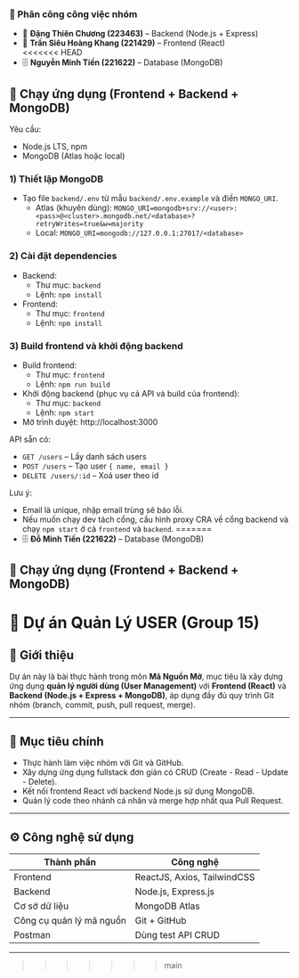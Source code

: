 ### 💼 Phân công công việc nhóm

- 🧩 **Đặng Thiên Chương (223463)** – Backend (Node.js + Express)  
- 🎨 **Trần Siêu Hoàng Khang (221429)** – Frontend (React)  
<<<<<<< HEAD
- 🗄️ **Nguyễn Minh Tiến (221622)** – Database (MongoDB)

## 🚀 Chạy ứng dụng (Frontend + Backend + MongoDB)

Yêu cầu:
- Node.js LTS, npm
- MongoDB (Atlas hoặc local)

### 1) Thiết lập MongoDB
- Tạo file `backend/.env` từ mẫu `backend/.env.example` và điền `MONGO_URI`.
	- Atlas (khuyên dùng):
		`MONGO_URI=mongodb+srv://<user>:<pass>@<cluster>.mongodb.net/<database>?retryWrites=true&w=majority`
	- Local:
		`MONGO_URI=mongodb://127.0.0.1:27017/<database>`

### 2) Cài đặt dependencies
- Backend:
	- Thư mục: `backend`
	- Lệnh: `npm install`
- Frontend:
	- Thư mục: `frontend`
	- Lệnh: `npm install`

### 3) Build frontend và khởi động backend
- Build frontend:
	- Thư mục: `frontend`
	- Lệnh: `npm run build`
- Khởi động backend (phục vụ cả API và build của frontend):
	- Thư mục: `backend`
	- Lệnh: `npm start`
- Mở trình duyệt: http://localhost:3000

API sẵn có:
- `GET /users` – Lấy danh sách users
- `POST /users` – Tạo user `{ name, email }`
- `DELETE /users/:id` – Xoá user theo id

Lưu ý:
- Email là unique, nhập email trùng sẽ báo lỗi.
- Nếu muốn chạy dev tách cổng, cấu hình proxy CRA về cổng backend và chạy `npm start` ở cả `frontend` và `backend`.
=======
- 🗄️ **Đỗ Minh Tiến (221622)** – Database (MongoDB)

## 🚀 Chạy ứng dụng (Frontend + Backend + MongoDB)

# 🛒 Dự án Quản Lý USER (Group 15)

## 📖 Giới thiệu
Dự án này là bài thực hành  trong môn **Mã Nguồn Mở**, mục tiêu là xây dựng ứng dụng **quản lý người dùng (User Management)** với **Frontend (React)** và **Backend (Node.js + Express + MongoDB)**, áp dụng đầy đủ quy trình Git nhóm (branch, commit, push, pull request, merge).

---

## 🚀 Mục tiêu chính
- Thực hành làm việc nhóm với Git và GitHub.
- Xây dựng ứng dụng fullstack đơn giản có CRUD (Create - Read - Update - Delete).
- Kết nối frontend React với backend Node.js sử dụng MongoDB.
- Quản lý code theo nhánh cá nhân và merge hợp nhất qua Pull Request.

---

## ⚙️ Công nghệ sử dụng
| Thành phần | Công nghệ |
|-------------|------------|
| Frontend | ReactJS, Axios, TailwindCSS |
| Backend | Node.js, Express.js |
| Cơ sở dữ liệu | MongoDB Atlas |
| Công cụ quản lý mã nguồn | Git + GitHub |
| Postman | Dùng test API CRUD |

---

>>>>>>> main
